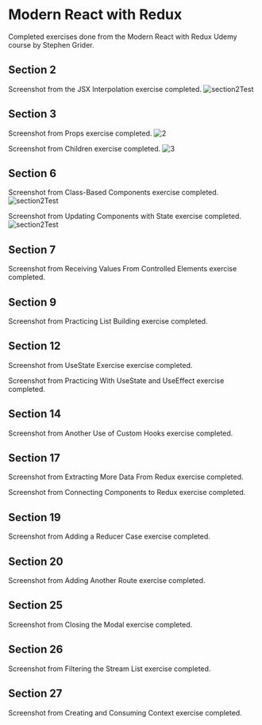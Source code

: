 # Modern React with Redux
Completed exercises done from the Modern React with Redux Udemy course by Stephen Grider.


## Section 2 

Screenshot from the JSX Interpolation exercise completed.
![section2Test](https://user-images.githubusercontent.com/83961643/150297036-48dcb7b2-eb4a-4591-929c-960b9eb101a3.jpeg)

## Section 3 

Screenshot from Props exercise completed. 
![2](https://user-images.githubusercontent.com/83961643/150344099-1544c7ba-f40e-46d4-939c-b71de723364d.jpeg)


Screenshot from Children exercise completed. 
![3](https://user-images.githubusercontent.com/83961643/150507975-18516771-2e33-4f3a-927a-3586102fd07b.jpeg)


## Section 6 

Screenshot from Class-Based Components exercise completed. 
![section2Test](https://user-images.githubusercontent.com/83961643/150297036-48dcb7b2-eb4a-4591-929c-960b9eb101a3.jpeg)


Screenshot from Updating Components with State exercise completed.
![section2Test](https://user-images.githubusercontent.com/83961643/150297036-48dcb7b2-eb4a-4591-929c-960b9eb101a3.jpeg)


## Section 7 
Screenshot from Receiving Values From Controlled Elements exercise completed. 


## Section 9 
Screenshot from Practicing List Building exercise completed. 

## Section 12 
Screenshot from UseState Exercise exercise completed. 

Screenshot from Practicing With UseState and UseEffect exercise completed. 


## Section 14 
Screenshot from Another Use of Custom Hooks exercise completed. 

## Section 17 
Screenshot from Extracting More Data From Redux exercise completed. 

Screenshot from Connecting Components to Redux exercise completed.

## Section 19 
Screenshot from Adding a Reducer Case exercise completed.

## Section 20 
Screenshot from Adding Another Route exercise completed.

## Section 25 
Screenshot from Closing the Modal exercise completed.

## Section 26 
Screenshot from Filtering the Stream List exercise completed.

## Section 27
Screenshot from Creating and Consuming Context exercise completed.
